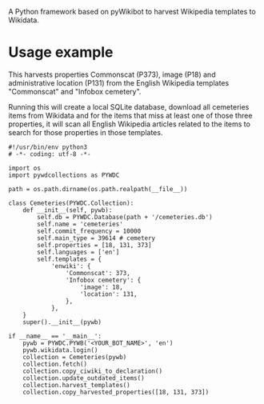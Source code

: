 A Python framework based on pyWikibot to harvest Wikipedia templates to Wikidata.

# Usage example

This harvests properties Commonscat (P373), image (P18) and administrative location (P131) from the English Wikipedia templates "Commonscat" and "Infobox cemetery".

Running this will create a local SQLite database, download all cemeteries items from Wikidata and for the items that miss at least one of those three properties, it will scan all English Wikipedia articles related to the items to search for those properties in those templates.

    #!/usr/bin/env python3
    # -*- coding: utf-8 -*-

    import os
    import pywdcollections as PYWDC

    path = os.path.dirname(os.path.realpath(__file__))

    class Cemeteries(PYWDC.Collection):
        def __init__(self, pywb):
            self.db = PYWDC.Database(path + '/cemeteries.db')
            self.name = 'cemeteries'
            self.commit_frequency = 10000
            self.main_type = 39614 # cemetery
            self.properties = [18, 131, 373]
            self.languages = ['en']
            self.templates = {
                'enwiki': {
                    'Commonscat': 373,
                    'Infobox cemetery': {
                        'image': 18,
                        'location': 131,
                    },
                },
        }
        super().__init__(pywb)

    if __name__ == '__main__':
        pywb = PYWDC.PYWB('<YOUR_BOT_NAME>', 'en')
        pywb.wikidata.login()
        collection = Cemeteries(pywb)
        collection.fetch()
        collection.copy_ciwiki_to_declaration()
        collection.update_outdated_items()
        collection.harvest_templates()
        collection.copy_harvested_properties([18, 131, 373])
